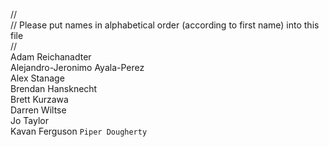 //
<br/>// Please put names in alphabetical order (according to first name) into this file
<br/>//
<br/>Adam Reichanadter
<br/>Alejandro-Jeronimo Ayala-Perez
<br/>Alex Stanage
<br/>Brendan Hansknecht
<br/>Brett Kurzawa
<br/>Darren Wiltse
<br/>Jo Taylor
<br/>Kavan Ferguson
`Piper Dougherty`


